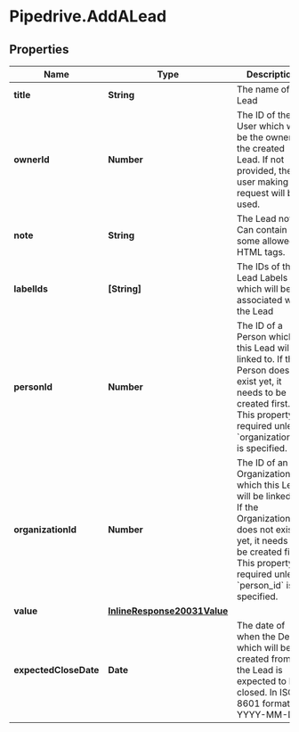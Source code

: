 # Pipedrive.AddALead

## Properties

Name | Type | Description | Notes
------------ | ------------- | ------------- | -------------
**title** | **String** | The name of the Lead | 
**ownerId** | **Number** | The ID of the User which will be the owner of the created Lead. If not provided, the user making the request will be used. | [optional] 
**note** | **String** | The Lead note. Can contain some allowed HTML tags. | [optional] 
**labelIds** | **[String]** | The IDs of the Lead Labels which will be associated with the Lead | [optional] 
**personId** | **Number** | The ID of a Person which this Lead will be linked to. If the Person does not exist yet, it needs to be created first. This property is required unless &#x60;organization_id&#x60; is specified. | [optional] 
**organizationId** | **Number** | The ID of an Organization which this Lead will be linked to. If the Organization does not exist yet, it needs to be created first. This property is required unless &#x60;person_id&#x60; is specified. | [optional] 
**value** | [**InlineResponse20031Value**](InlineResponse20031Value.md) |  | [optional] 
**expectedCloseDate** | **Date** | The date of when the Deal which will be created from the Lead is expected to be closed. In ISO 8601 format: YYYY-MM-DD. | [optional] 


